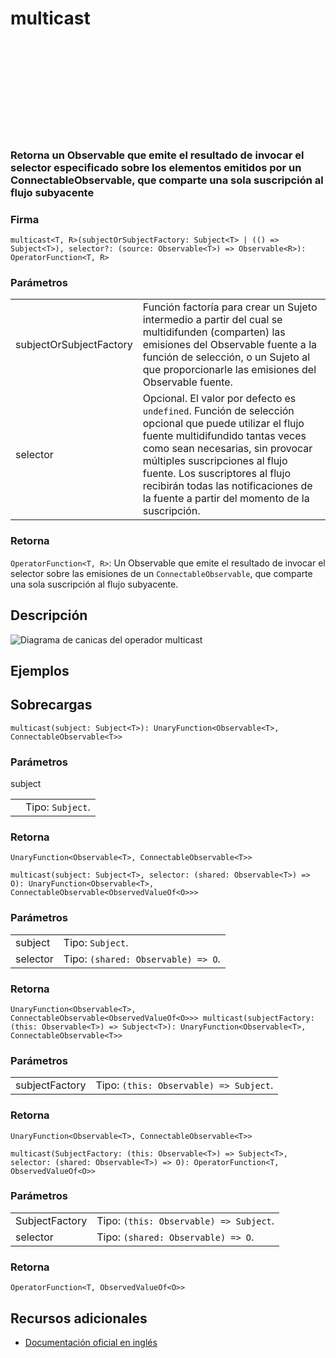 <div class="page-heading">

# multicast

<a target="_blank" href="https://github.com/ReactiveX/rxjs/blob/master/src/internal/operators/multicast.ts">
<svg>
  <use xlink:href="/assets/icons/github.svg#github"></use>
</svg>
</a>
</div>

### Retorna un Observable que emite el resultado de invocar el selector especificado sobre los elementos emitidos por un ConnectableObservable, que comparte una sola suscripción al flujo subyacente

### Firma

`multicast<T, R>(subjectOrSubjectFactory: Subject<T> | (() => Subject<T>), selector?: (source: Observable<T>) => Observable<R>): OperatorFunction<T, R>`

### Parámetros

<table>
<tr><td>subjectOrSubjectFactory</td><td>Función factoría para crear un Sujeto intermedio a partir del cual se multidifunden (comparten) las emisiones del Observable fuente a la función de selección, o un Sujeto al que proporcionarle las emisiones del Observable fuente.</td></tr>
<tr><td>selector</td><td>Opcional. El valor por defecto es <code>undefined</code>.
Función de selección opcional que puede utilizar el flujo fuente multidifundido tantas veces como sean necesarias, sin provocar múltiples suscripciones al flujo fuente. Los suscriptores al flujo recibirán todas las notificaciones de la fuente a partir del momento de la suscripción.</td></tr>
</table>

### Retorna

`OperatorFunction<T, R>`: Un Observable que emite el resultado de invocar el selector sobre las emisiones de un `ConnectableObservable`, que comparte una sola suscripción al flujo subyacente.

## Descripción

<img src="assets/operators/marble-diagrams/multicasting/multicast.png" alt="Diagrama de canicas del operador multicast">

## Ejemplos

<!-- [StackBlitz]()

```javascript

```

[StackBlitz]()

```javascript

``` -->

## Sobrecargas

`multicast(subject: Subject<T>): UnaryFunction<Observable<T>, ConnectableObservable<T>>`

### Parámetros

<table>
<tr>subject<td></td><td>Tipo: <code>Subject</code>.</td></tr>
</table>

### Retorna

`UnaryFunction<Observable<T>, ConnectableObservable<T>>`

`multicast(subject: Subject<T>, selector: (shared: Observable<T>) => O): UnaryFunction<Observable<T>, ConnectableObservable<ObservedValueOf<O>>>`

### Parámetros

<table>
<tr><td>subject</td><td>Tipo: <code>Subject</code>.</td></tr>
<tr><td>selector</td><td>Tipo: <code>(shared: Observable) => O</code>.</td></tr>
</table>

### Retorna

`UnaryFunction<Observable<T>, ConnectableObservable<ObservedValueOf<O>>> multicast(subjectFactory: (this: Observable<T>) => Subject<T>): UnaryFunction<Observable<T>, ConnectableObservable<T>>`

### Parámetros

<table>
<tr><td>subjectFactory</td><td>Tipo: <code>(this: Observable) => Subject</code>.</td></tr>
</table>

### Retorna

`UnaryFunction<Observable<T>, ConnectableObservable<T>>`

`multicast(SubjectFactory: (this: Observable<T>) => Subject<T>, selector: (shared: Observable<T>) => O): OperatorFunction<T, ObservedValueOf<O>>`

### Parámetros

<table>
<tr><td>SubjectFactory</td><td>Tipo: <code>(this: Observable) => Subject</code>.</td></tr>
<tr><td>selector</td><td>Tipo: <code>(shared: Observable) => O</code>.</td></tr>
</table>

### Retorna

`OperatorFunction<T, ObservedValueOf<O>>`

## Recursos adicionales

- <a target="_blank" href="https://rxjs.dev/api/operators/multicast">Documentación oficial en inglés</a>
